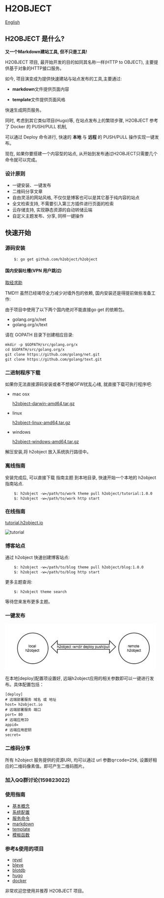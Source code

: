H2OBJECT
========

[English](https://github.com/h2object/h2object/blob/master/doc/english/index.md)

## H2OBJECT 是什么?

**又一个Markdown建站工具, 但不只是工具!**

H2OBJECT 项目, 最开始开发的目的如同其名称一样(HTTP to OBJECT), 主要提供基于对象的HTTP接口服务。

如今, 项目演变成为提供快速建站与站点发布的工具,主要通过:

 * **markdown**文件提供页面内容

 * **template**文件提供页面风格
	
快速生成网页服务。

同时, 考虑到其它类似项目(Hugo)等, 在站点发布上的繁琐步骤, H2OBJECT 参考了 Docker 的 PUSH/PULL 机制,

可以通过 Deploy 命令进行, 快速的 **本地** 与 **远程** 的 PUSH/PULL 操作实现一键发布。

现在, 如果你要搭建一个内容型的站点, 从开始到发布通过H2OBJECT只需要几个命令就可以完成。

### 设计原则

-	一键安装、一键发布
-	二维码分享文章
-	自由灵活的网站风格, 不仅仅是博客也可以是其它基于纯内容的站点
-	全文检索支持, 不需要引入第三方插件进行页面的检索
-	云存储支持, 实现静态资源的自动转储云端
-	自定义主题发布、分享, 同样一键操作

## 快速开始

### 源码安装

````
	$: go get github.com/h2object/h2object
````

#### 国内安装吐槽(VPN 用户跳过)

[取经求助](http://tangseng99.com)

TMD!!! 虽然已经竭尽全力减少对墙外包的依赖, 国内安装还是得提前做些准备工作:

由于项目中使用了以下两个国内绝对不能直接go get 的依赖包。
	
 * golang.org/x/net
 * golang.org/x/text

请在 GOPATH 目录下创建相应目录:

	mkdir -p $GOPATH/src/golang.org/x
	cd $GOPATH/src/golang.org/x
	git clone https://github.com/golang/net.git
	git clone https://github.com/golang/text.git


### 二进制程序下载

如果你无法直接源码安装或者不想被GFW扰乱心绪, 就直接下载可执行程序吧:

-	mac osx

	[h2object-darwin-amd64.tar.gz](http://dl.h2object.io/h2object/macosx/1.0.1.tar.gz)

-	linux

	[h2object-linux-amd64.tar.gz](http://dl.h2object.io/h2object/linux/1.0.1.tar.gz)

-	windows

	[h2object-windows-amd64.tar.gz](http://dl.h2object.io/h2object/windows/1.0.1.tar.gz)

解压安装,将 h2object 放入系统执行路径中。

### 离线指南

安装完成后, 可以直接下载 指南主题 到本地目录, 快速开始一个本地的 h2object 指南站点.
````
	$: h2object -w=/path/to/work theme pull h2object/tutorial:1.0.0
	$: h2object -w=/path/to/work http start
````

### 在线指南

[tutorial.h2object.io](http://tutorial.h2object.io)

![tutorial](http://tutorial.h2object.io?qrcode=256)

### 博客站点

通过 h2object 快速创建博客站点:

````
	$: h2object -w=/path/to/blog theme pull h2object/blog:1.0.0
	$: h2object -w=/path/to/blog http start
````
更多主题查询:

````
	$: h2object theme search
````
等待您来发布更多主题。


### 一键发布

![deploy command](https://github.com/h2object/h2object/blob/master/doc/img/deploy.png)

在本地[deploy]配置项设置好, 远端h2object应用的相关参数即可以一键进行发布。具体配置包括：

````
[deploy]
# 远端部署服务 域名 或 地址
host= h2object.io
# 远端部署服务 端口
port= 80
# 远端应用ID
appid= 
# 远端应用密钥
secret= 
````
### 二维码分享

所有 h2object 服务提供的资源URI, 均可以通过 url 参数<kbd>qrcode=256</kbd>, 设置好相应的二维码像素值。即可产生二维码图片。

### 加入QQ群讨论(159823022)

### 使用指南

-	[基本概念](https://github.com/h2object/h2object/blob/master/doc/chinese/basic.md)
-	[系统配置](https://github.com/h2object/h2object/blob/master/doc/chinese/configure.md)
-	[服务命令](https://github.com/h2object/h2object/blob/master/doc/chinese/command.md)
-	[markdown](https://github.com/h2object/h2object/blob/master/doc/chinese/markdown.md)
-	[template](https://github.com/h2object/h2object/blob/master/doc/chinese/template.md)
-	[模板函数](https://github.com/h2object/h2object/blob/master/doc/chinese/functions.md)

### 参考&使用的项目

-	[revel](https://github.com/revel/revel)
-	[bleve](https://github.com/blevesearch/bleve)
-	[blotdb](https://github.com/boltdb/bolt)
-	[hugo](https://github.com/spf3/hugo)
-	[docker](https://github.com/docker/docker)

非常欢迎您使用并推荐 H2OBJECT 项目。



